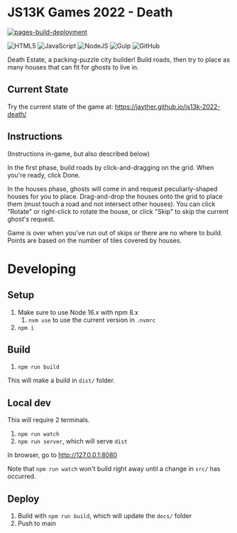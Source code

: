 JS13K Games 2022 - Death
========================

[![pages-build-deployment](https://github.com/jayther/js13k-2022-death/actions/workflows/pages/pages-build-deployment/badge.svg)](https://github.com/jayther/js13k-2022-death/actions/workflows/pages/pages-build-deployment)

![HTML5](https://img.shields.io/badge/html5-%23E34F26.svg?style=for-the-badge&logo=html5&logoColor=white)
![JavaScript](https://img.shields.io/badge/javascript-%23323330.svg?style=for-the-badge&logo=javascript&logoColor=%23F7DF1E)
![NodeJS](https://img.shields.io/badge/node.js-6DA55F?style=for-the-badge&logo=node.js&logoColor=white)
![Gulp](https://img.shields.io/badge/GULP-%23CF4647.svg?style=for-the-badge&logo=gulp&logoColor=white)
![GitHub](https://img.shields.io/badge/github-%23121011.svg?style=for-the-badge&logo=github&logoColor=white)

Death Estate, a packing-puzzle city builder! Build roads, then try to place as many houses that can fit for ghosts to live in.

## Current State

Try the current state of the game at: https://jayther.github.io/js13k-2022-death/

## Instructions

(Instructions in-game, but also described below)

In the first phase, build roads by click-and-dragging on the grid. When you're ready, click Done.

In the houses phase, ghosts will come in and request peculiarly-shaped houses for you to place. Drag-and-drop the houses onto the grid to place them (must touch a road and not intersect other houses). You can click "Rotate" or right-click to rotate the house, or click "Skip" to skip the current ghost's request.

Game is over when you've run out of skips or there are no where to build. Points are based on the number of tiles covered by houses.

# Developing

## Setup

1. Make sure to use Node 16.x with npm 8.x
   1. `nvm use` to use the current version in `.nvmrc`
2. `npm i`

## Build

1. `npm run build`

This will make a build in `dist/` folder.

## Local dev

This will require 2 terminals.

1. `npm run watch`
2. `npm run server`, which will serve `dist`

In browser, go to http://127.0.0.1:8080

Note that `npm run watch` won't build right away until a change in `src/` has occurred.

## Deploy

1. Build with `npm run build`, which will update the `docs/` folder
2. Push to main
